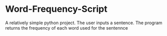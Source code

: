 # Word-Frequency-Script
A relatively simple python project.
The user inputs a sentence.
The program returns the frequency of each word used for the sentennce
